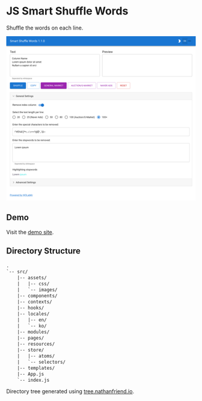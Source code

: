 # JS Smart Shuffle Words

Shuffle the words on each line.

![SCREENSHOT](SCREENSHOT.png)

## Demo

Visit the [demo site](https://w3labkr.github.io/js-smart-shuffle-words/).

## Directory Structure

```text
.
`-- src/
    |-- assets/
    |   |-- css/
    |   `-- images/
    |-- components/
    |-- contexts/
    |-- hooks/
    |-- locales/
    |   |-- en/
    |   `-- ko/
    |-- modules/
    |-- pages/
    |-- resources/
    |-- store/
    |   |-- atoms/
    |   `-- selectors/
    |-- templates/
    |-- App.js
    `-- index.js
```

Directory tree generated using [tree.nathanfriend.io](https://tree.nathanfriend.io).
